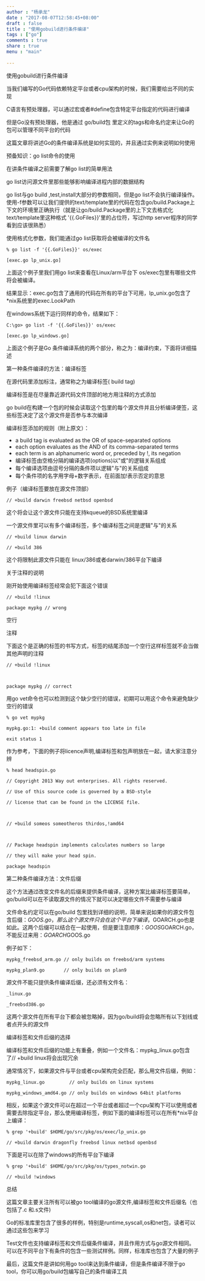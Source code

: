 ```yaml
---
author : "杨承龙"
date : "2017-08-07T12:58:45+08:00"
draft : false
title : "使用gobuild进行条件编译"
tags : ["go"]
comments : true     
share : true        
menu : "main" 
          
---
```

使用gobuild进行条件编译

当我们编写的Go代码依赖特定平台或者cpu架构的时候，我们需要给出不同的实现

C语言有预处理器，可以通过宏或者#define包含特定平台指定的代码进行编译

但是Go没有预处理器，他是通过 go/build包 里定义的tags和命名约定来让Go的包可以管理不同平台的代码

这篇文章将讲述Go的条件编译系统是如何实现的，并且通过实例来说明如何使用

预备知识：go list命令的使用

在讲条件编译之前需要了解go list的简单用法

go list访问源文件里那些能够影响编译进程内部的数据结构

go list与go build ,test,install大部分的参数相同，但是go list不会执行编译操作。使用-f参数可以让我们提供的text/template里的代码在包含go/build.Package上下文的环境里正确执行（就是让go/build.Package里的上下文去格式化 text/template里这种格式 '{{.GoFiles}}'里的占位符，写过http server程序的同学看到应该很熟悉）

使用格式化参数，我们能通过go list获取将会被编译的文件名

    % go list -f '{{.GoFiles}}' os/exec  
    
    [exec.go lp_unix.go]  

上面这个例子里我们用go list来查看在Linux/arm平台下 os/exec包里有哪些文件将会被编译。

结果显示：exec.go包含了通用的代码在所有的平台下可用，lp_unix.go包含了*nix系统里的exec.LookPath

在windows系统下运行同样的命令，结果如下：

    C:\go> go list -f '{{.GoFiles}}' os/exec  
    
    [exec.go lp_windows.go]  

上面这个例子是Go 条件编译系统的两个部分，称之为：编译约束，下面将详细描述

第一种条件编译的方法：编译标签

在源代码里添加标注，通常称之为编译标签( build tag)

编译标签是在尽量靠近源代码文件顶部的地方用注释的方式添加

go build在构建一个包的时候会读取这个包里的每个源文件并且分析编译便签，这些标签决定了这个源文件是否参与本次编译

编译标签添加的规则（附上原文）：

- a build tag is evaluated as the OR of space-separated options
- each option evaluates as the AND of its comma-separated terms
- each term is an alphanumeric word or, preceded by !, its negation
- 编译标签由空格分隔的编译选项(options)以"或"的逻辑关系组成
- 每个编译选项由逗号分隔的条件项以逻辑"与"的关系组成
- 每个条件项的名字用字母+数字表示，在前面加!表示否定的意思

例子（编译标签要放在源文件顶部）

    // +build darwin freebsd netbsd openbsd  

这个将会让这个源文件只能在支持kqueue的BSD系统里编译

一个源文件里可以有多个编译标签，多个编译标签之间是逻辑"与"的关系

    // +build linux darwin  
    
    // +build 386  

这个将限制此源文件只能在 linux/386或者darwin/386平台下编译

关于注释的说明

刚开始使用编译标签经常会犯下面这个错误

    // +build !linux  
    
    package mypkg // wrong  

空行

注释

下面这个是正确的标签的书写方式，标签的结尾添加一个空行这样标签就不会当做其他声明的注释

    // +build !linux  
    
    
    
    package mypkg // correct  

用go vet命令也可以检测到这个缺少空行的错误，初期可以用这个命令来避免缺少空行的错误

    % go vet mypkg  
    
    mypkg.go:1: +build comment appears too late in file  
    
    exit status 1  

作为参考，下面的例子将licence声明,编译标签和包声明放在一起，请大家注意分辨

    % head headspin.go   
    
    // Copyright 2013 Way out enterprises. All rights reserved.  
    
    // Use of this source code is governed by a BSD-style  
    
    // license that can be found in the LICENSE file.  
    
    
    
    // +build someos someotheros thirdos,!amd64  
    
    
    
    // Package headspin implements calculates numbers so large  
    
    // they will make your head spin.  
    
    package headspin  



第二种条件编译方法：文件后缀

这个方法通过改变文件名的后缀来提供条件编译，这种方案比编译标签要简单，go/build可以在不读取源文件的情况下就可以决定哪些文件不需要参与编译

文件命名约定可以在go/build 包里找到详细的说明，简单来说如果你的源文件包含后缀：$GOOS.go，那么这个源文件只会在这个平台下编译，$GOARCH.go也是如此。这两个后缀可以结合在一起使用，但是要注意顺序：$GOOS$GOARCH.go，    不能反过来用：$GOARCH$GOOS.go

例子如下：

    mypkg_freebsd_arm.go // only builds on freebsd/arm systems  
    
    mypkg_plan9.go       // only builds on plan9  

源文件不能只提供条件编译后缀，还必须有文件名：

    _linux.go  
    
    _freebsd386.go  

这两个源文件在所有平台下都会被忽略掉，因为go/build将会忽略所有以下划线或者点开头的源文件 

编译标签和文件后缀的选择

编译标签和文件后缀的功能上有重叠，例如一个文件名：mypkg_linux.go包含了// +build linux将会出现冗余

通常情况下，如果源文件与平台或者cpu架构完全匹配，那么用文件后缀，例如：

    mypkg_linux.go         // only builds on linux systems  
    
    mypkg_windows_amd64.go // only builds on windows 64bit platforms  

相反，如果这个源文件可以在超过一个平台或者超过一个cpu架构下可以使用或者需要去除指定平台，那么使用编译标签，例如下面的编译标签可以在所有*nix平台上编译：

    % grep '+build' $HOME/go/src/pkg/os/exec/lp_unix.go   
    
    // +build darwin dragonfly freebsd linux netbsd openbsd  

下面是可以在除了windows的所有平台下编译

    % grep '+build' $HOME/go/src/pkg/os/types_notwin.go   
    
    // +build !windows  

总结

这篇文章主要关注所有可以被go tool编译的go源文件,编译标签和文件后缀名（也包括了.c 和.s文件)

Go的标准库里包含了很多的样例，特别是runtime,syscall,os和net包，读者可以通过这些包来学习

Test文件也支持编译标签和文件后缀条件编译，并且作用方式与go源文件相同。可以在不同平台下有条件的包含一些测试样例。同样，标准库也包含了大量的例子

最后，这篇文件是讲如何用go tool来达到条件编译，但是条件编译不限于go tool，你可以用go/build包编写自己的条件编译工具


